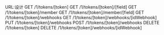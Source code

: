 URL:设计
    GET /1/tokens/[token]
    GET /1/tokens/[token]/[field]
    GET /1/tokens/[token]/member
    GET /1/tokens/[token]/member/[field]
    GET /1/tokens/[token]/webhooks
    GET /1/tokens/[token]/webhooks/[idWebhook]
    PUT /1/tokens/[token]/webhooks
    POST /1/tokens/[token]/webhooks
    DELETE /1/tokens/[token]
    DELETE /1/tokens/[token]/webhooks/[idWebhook]
